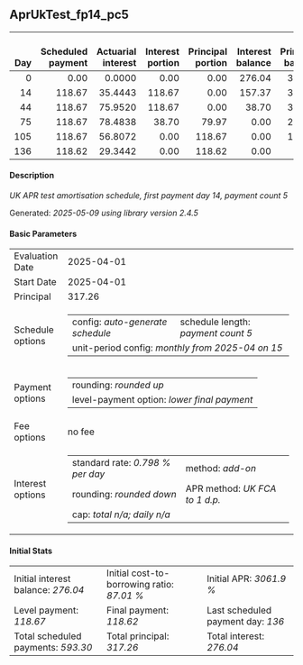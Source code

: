 <h2>AprUkTest_fp14_pc5</h2>
<table>
    <thead style="vertical-align: bottom;">
        <th style="text-align: right;">Day</th>
        <th style="text-align: right;">Scheduled payment</th>
        <th style="text-align: right;">Actuarial interest</th>
        <th style="text-align: right;">Interest portion</th>
        <th style="text-align: right;">Principal portion</th>
        <th style="text-align: right;">Interest balance</th>
        <th style="text-align: right;">Principal balance</th>
        <th style="text-align: right;">Total actuarial interest</th>
        <th style="text-align: right;">Total interest</th>
        <th style="text-align: right;">Total principal</th>
    </thead>
    <tr style="text-align: right;">
        <td class="ci00">0</td>
        <td class="ci01" style="white-space: nowrap;">0.00</td>
        <td class="ci02">0.0000</td>
        <td class="ci03">0.00</td>
        <td class="ci04">0.00</td>
        <td class="ci05">276.04</td>
        <td class="ci06">317.26</td>
        <td class="ci07">0.0000</td>
        <td class="ci08">0.00</td>
        <td class="ci09">0.00</td>
    </tr>
    <tr style="text-align: right;">
        <td class="ci00">14</td>
        <td class="ci01" style="white-space: nowrap;">118.67</td>
        <td class="ci02">35.4443</td>
        <td class="ci03">118.67</td>
        <td class="ci04">0.00</td>
        <td class="ci05">157.37</td>
        <td class="ci06">317.26</td>
        <td class="ci07">35.4443</td>
        <td class="ci08">118.67</td>
        <td class="ci09">0.00</td>
    </tr>
    <tr style="text-align: right;">
        <td class="ci00">44</td>
        <td class="ci01" style="white-space: nowrap;">118.67</td>
        <td class="ci02">75.9520</td>
        <td class="ci03">118.67</td>
        <td class="ci04">0.00</td>
        <td class="ci05">38.70</td>
        <td class="ci06">317.26</td>
        <td class="ci07">111.3963</td>
        <td class="ci08">237.34</td>
        <td class="ci09">0.00</td>
    </tr>
    <tr style="text-align: right;">
        <td class="ci00">75</td>
        <td class="ci01" style="white-space: nowrap;">118.67</td>
        <td class="ci02">78.4838</td>
        <td class="ci03">38.70</td>
        <td class="ci04">79.97</td>
        <td class="ci05">0.00</td>
        <td class="ci06">237.29</td>
        <td class="ci07">189.8801</td>
        <td class="ci08">276.04</td>
        <td class="ci09">79.97</td>
    </tr>
    <tr style="text-align: right;">
        <td class="ci00">105</td>
        <td class="ci01" style="white-space: nowrap;">118.67</td>
        <td class="ci02">56.8072</td>
        <td class="ci03">0.00</td>
        <td class="ci04">118.67</td>
        <td class="ci05">0.00</td>
        <td class="ci06">118.62</td>
        <td class="ci07">246.6873</td>
        <td class="ci08">276.04</td>
        <td class="ci09">198.64</td>
    </tr>
    <tr style="text-align: right;">
        <td class="ci00">136</td>
        <td class="ci01" style="white-space: nowrap;">118.62</td>
        <td class="ci02">29.3442</td>
        <td class="ci03">0.00</td>
        <td class="ci04">118.62</td>
        <td class="ci05">0.00</td>
        <td class="ci06">0.00</td>
        <td class="ci07">276.0316</td>
        <td class="ci08">276.04</td>
        <td class="ci09">317.26</td>
    </tr>
</table>
<h4>Description</h4>
<p><i>UK APR test amortisation schedule, first payment day 14, payment count 5</i></p>
<p>Generated: <i>2025-05-09 using library version 2.4.5</i></p>
<h4>Basic Parameters</h4>
<table>
    <tr>
        <td>Evaluation Date</td>
        <td>2025-04-01</td>
    </tr>
    <tr>
        <td>Start Date</td>
        <td>2025-04-01</td>
    </tr>
    <tr>
        <td>Principal</td>
        <td>317.26</td>
    </tr>
    <tr>
        <td>Schedule options</td>
        <td>
            <table>
                <tr>
                    <td>config: <i>auto-generate schedule</i></td>
                    <td>schedule length: <i><i>payment count</i> 5</i></td>
                </tr>
                <tr>
                    <td colspan="2" style="white-space: nowrap;">unit-period config: <i>monthly from 2025-04 on 15</i></td>
                </tr>
            </table>
        </td>
    </tr>
    <tr>
        <td>Payment options</td>
        <td>
            <table>
                <tr>
                    <td>rounding: <i>rounded up</i></td>
                </tr>
                <tr>
                    <td>level-payment option: <i>lower&nbsp;final&nbsp;payment</i></td>
                </tr>
            </table>
        </td>
    </tr>
    <tr>
        <td>Fee options</td>
        <td>no fee
        </td>
    </tr>
    <tr>
        <td>Interest options</td>
        <td>
            <table>
                <tr>
                    <td>standard rate: <i>0.798 % per day</i></td>
                    <td>method: <i>add-on</i></td>
                </tr>
                <tr>
                    <td>rounding: <i>rounded down</i></td>
                    <td>APR method: <i>UK FCA to 1 d.p.</i></td>
                </tr>
                <tr>
                    <td colspan="2">cap: <i>total <i>n/a</i>; daily <i>n/a</i></td>
                </tr>
            </table>
        </td>
    </tr>
</table>
<h4>Initial Stats</h4>
<table>
    <tr>
        <td>Initial interest balance: <i>276.04</i></td>
        <td>Initial cost-to-borrowing ratio: <i>87.01 %</i></td>
        <td>Initial APR: <i>3061.9 %</i></td>
    </tr>
    <tr>
        <td>Level payment: <i>118.67</i></td>
        <td>Final payment: <i>118.62</i></td>
        <td>Last scheduled payment day: <i>136</i></td>
    </tr>
    <tr>
        <td>Total scheduled payments: <i>593.30</i></td>
        <td>Total principal: <i>317.26</i></td>
        <td>Total interest: <i>276.04</i></td>
    </tr>
</table>